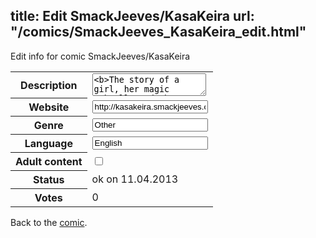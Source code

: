 title: Edit SmackJeeves/KasaKeira
url: "/comics/SmackJeeves_KasaKeira_edit.html"
---
Edit info for comic SmackJeeves/KasaKeira

<form name="comic" action="http://gaepostmail.appengine.com/comic" name="post">
<table class="comicinfo">
<tr>
<th>Description</th><td><textarea name="description">&lt;b&gt;The story of a girl, her magic umbrella and the hundreds of demons trying to kill her&lt;/b&gt;</textarea></td>
</tr>
<tr>
<th>Website</th><td><input type="text" name="url" value="http://kasakeira.smackjeeves.com/comics/"/></td>
</tr>
<tr>
<th>Genre</th><td><input type="text" name="genre" value="Other"/></td>
</tr>
<tr>
<th>Language</th><td><input type="text" name="language" value="English"/></td>
</tr>
<tr>
<th>Adult content</th><td><input type="checkbox" name="adult" value="adult" /></td>
</tr>
<tr>
<th>Status</th><td>ok on 11.04.2013</td>
</tr>
<tr>
<th>Votes</th><td>0</div></td>
</tr>
</table>
</form>

Back to the [comic](/comics/SmackJeeves_KasaKeira.html).
